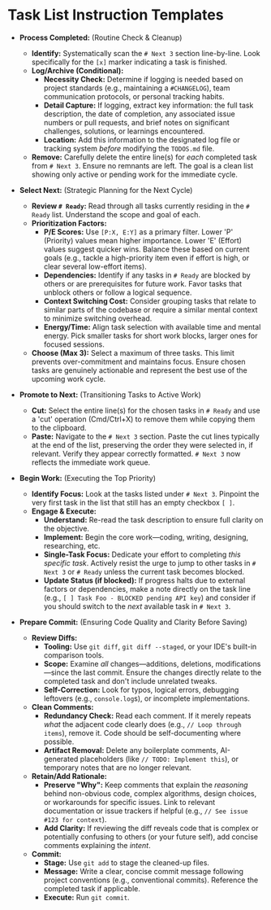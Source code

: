 # Task List Instruction Templates

- **Process Completed:** (Routine Check & Cleanup)

  - **Identify:** Systematically scan the `# Next 3` section line-by-line. Look specifically for the `[x]` marker indicating a task is finished.
  - **Log/Archive (Conditional):**
    - **Necessity Check:** Determine if logging is needed based on project standards (e.g., maintaining a `#CHANGELOG`), team communication protocols, or personal tracking habits.
    - **Detail Capture:** If logging, extract key information: the full task description, the date of completion, any associated issue numbers or pull requests, and brief notes on significant challenges, solutions, or learnings encountered.
    - **Location:** Add this information to the designated log file or tracking system _before_ modifying the `TODOS.md` file.
  - **Remove:** Carefully delete the entire line(s) for _each_ completed task from `# Next 3`. Ensure no remnants are left. The goal is a clean list showing only active or pending work for the immediate cycle.

- **Select Next:** (Strategic Planning for the Next Cycle)

  - **Review `# Ready`:** Read through all tasks currently residing in the `# Ready` list. Understand the scope and goal of each.
  - **Prioritization Factors:**
    - **P/E Scores:** Use `[P:X, E:Y]` as a primary filter. Lower 'P' (Priority) values mean higher importance. Lower 'E' (Effort) values suggest quicker wins. Balance these based on current goals (e.g., tackle a high-priority item even if effort is high, or clear several low-effort items).
    - **Dependencies:** Identify if any tasks in `# Ready` are blocked by others or are prerequisites for future work. Favor tasks that unblock others or follow a logical sequence.
    - **Context Switching Cost:** Consider grouping tasks that relate to similar parts of the codebase or require a similar mental context to minimize switching overhead.
    - **Energy/Time:** Align task selection with available time and mental energy. Pick smaller tasks for short work blocks, larger ones for focused sessions.
  - **Choose (Max 3):** Select a maximum of three tasks. This limit prevents over-commitment and maintains focus. Ensure chosen tasks are genuinely actionable and represent the best use of the upcoming work cycle.

- **Promote to Next:** (Transitioning Tasks to Active Work)

  - **Cut:** Select the entire line(s) for the chosen tasks in `# Ready` and use a 'cut' operation (Cmd/Ctrl+X) to remove them while copying them to the clipboard.
  - **Paste:** Navigate to the `# Next 3` section. Paste the cut lines typically at the end of the list, preserving the order they were selected in, if relevant. Verify they appear correctly formatted. `# Next 3` now reflects the immediate work queue.

- **Begin Work:** (Executing the Top Priority)

  - **Identify Focus:** Look at the tasks listed under `# Next 3`. Pinpoint the very first task in the list that still has an empty checkbox `[ ]`.
  - **Engage & Execute:**
    - **Understand:** Re-read the task description to ensure full clarity on the objective.
    - **Implement:** Begin the core work—coding, writing, designing, researching, etc.
    - **Single-Task Focus:** Dedicate your effort to completing _this specific task_. Actively resist the urge to jump to other tasks in `# Next 3` or `# Ready` unless the current task becomes blocked.
    - **Update Status (if blocked):** If progress halts due to external factors or dependencies, make a note directly on the task line (e.g., `[ ] Task Foo - BLOCKED pending API key`) and consider if you should switch to the _next_ available task in `# Next 3`.

- **Prepare Commit:** (Ensuring Code Quality and Clarity Before Saving)
  - **Review Diffs:**
    - **Tooling:** Use `git diff`, `git diff --staged`, or your IDE's built-in comparison tools.
    - **Scope:** Examine _all_ changes—additions, deletions, modifications—since the last commit. Ensure the changes directly relate to the completed task and don't include unrelated tweaks.
    - **Self-Correction:** Look for typos, logical errors, debugging leftovers (e.g., `console.log`s), or incomplete implementations.
  - **Clean Comments:**
    - **Redundancy Check:** Read each comment. If it merely repeats _what_ the adjacent code clearly does (e.g., `// Loop through items`), remove it. Code should be self-documenting where possible.
    - **Artifact Removal:** Delete any boilerplate comments, AI-generated placeholders (like `// TODO: Implement this`), or temporary notes that are no longer relevant.
  - **Retain/Add Rationale:**
    - **Preserve "Why":** Keep comments that explain the _reasoning_ behind non-obvious code, complex algorithms, design choices, or workarounds for specific issues. Link to relevant documentation or issue trackers if helpful (e.g., `// See issue #123 for context`).
    - **Add Clarity:** If reviewing the diff reveals code that is complex or potentially confusing to others (or your future self), add concise comments explaining the _intent_.
  - **Commit:**
    - **Stage:** Use `git add` to stage the cleaned-up files.
    - **Message:** Write a clear, concise commit message following project conventions (e.g., conventional commits). Reference the completed task if applicable.
    - **Execute:** Run `git commit`.
